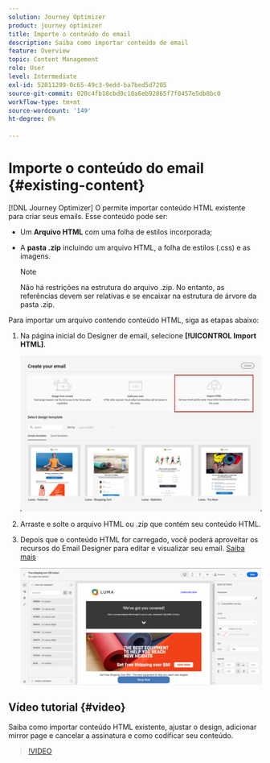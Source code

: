 ```yaml
---
solution: Journey Optimizer
product: journey optimizer
title: Importe o conteúdo do email
description: Saiba como importar conteúdo de email
feature: Overview
topic: Content Management
role: User
level: Intermediate
exl-id: 52011299-0c65-49c3-9edd-ba7bed5d7205
source-git-commit: 020c4fb18cbd0c10a6eb92865f7f0457e5db8bc0
workflow-type: tm+mt
source-wordcount: '149'
ht-degree: 0%

---
```


# Importe o conteúdo do email {#existing-content}

[!DNL Journey Optimizer] O permite importar conteúdo HTML existente para criar seus emails. Esse conteúdo pode ser:

* Um **Arquivo HTML** com uma folha de estilos incorporada;
* A **pasta .zip** incluindo um arquivo HTML, a folha de estilos (.css) e as imagens.

   >[!NOTE]
   >
   >Não há restrições na estrutura do arquivo .zip. No entanto, as referências devem ser relativas e se encaixar na estrutura de árvore da pasta .zip.

Para importar um arquivo contendo conteúdo HTML, siga as etapas abaixo:

1. Na página inicial do Designer de email, selecione **[!UICONTROL Import HTML]**.

   ![](assets/import-html_2.png)

1. Arraste e solte o arquivo HTML ou .zip que contém seu conteúdo HTML.

1. Depois que o conteúdo HTML for carregado, você poderá aproveitar os recursos do Email Designer para editar e visualizar seu email. [Saiba mais](content-from-scratch.md)

   ![](assets/html-imported.png)

## Vídeo tutorial {#video}

Saiba como importar conteúdo HTML existente, ajustar o design, adicionar mirror page e cancelar a assinatura e como codificar seu conteúdo.

>[!VIDEO](https://video.tv.adobe.com/v/334102?quality=12)
